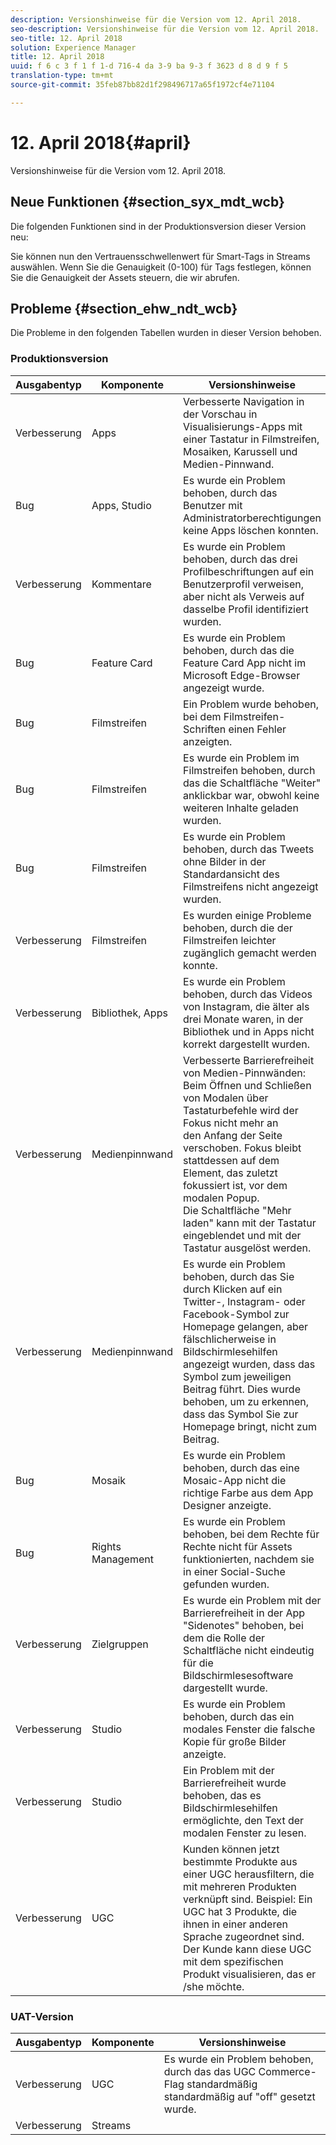 ```yaml
---
description: Versionshinweise für die Version vom 12. April 2018.
seo-description: Versionshinweise für die Version vom 12. April 2018.
seo-title: 12. April 2018
solution: Experience Manager
title: 12. April 2018
uuid: f 6 c 3 f 1 f 1-d 716-4 da 3-9 ba 9-3 f 3623 d 8 d 9 f 5
translation-type: tm+mt
source-git-commit: 35feb87bb82d1f298496717a65f1972cf4e71104

---
```



# 12. April 2018{#april}

Versionshinweise für die Version vom 12. April 2018.

## Neue Funktionen {#section_syx_mdt_wcb}

Die folgenden Funktionen sind in der Produktionsversion dieser Version neu:

Sie können nun den Vertrauensschwellenwert für Smart-Tags in Streams auswählen. Wenn Sie die Genauigkeit (0-100) für Tags festlegen, können Sie die Genauigkeit der Assets steuern, die wir abrufen.

## Probleme {#section_ehw_ndt_wcb}

Die Probleme in den folgenden Tabellen wurden in dieser Version behoben.

### Produktionsversion

| Ausgabentyp | Komponente | Versionshinweise |
|--- |--- |--- |
| Verbesserung | Apps | Verbesserte Navigation in der Vorschau in Visualisierungs-Apps mit einer Tastatur in Filmstreifen, Mosaiken, Karussell und Medien-Pinnwand. |
| Bug | Apps, Studio | Es wurde ein Problem behoben, durch das Benutzer mit Administratorberechtigungen keine Apps löschen konnten. |
| Verbesserung | Kommentare | Es wurde ein Problem behoben, durch das drei Profilbeschriftungen auf ein Benutzerprofil verweisen, aber nicht als Verweis auf dasselbe Profil identifiziert wurden. |
| Bug | Feature Card | Es wurde ein Problem behoben, durch das die Feature Card App nicht im Microsoft Edge-Browser angezeigt wurde. |
| Bug | Filmstreifen | Ein Problem wurde behoben, bei dem Filmstreifen-Schriften einen Fehler anzeigten. |
| Bug | Filmstreifen | Es wurde ein Problem im Filmstreifen behoben, durch das die Schaltfläche "Weiter" anklickbar war, obwohl keine weiteren Inhalte geladen wurden. |
| Bug | Filmstreifen | Es wurde ein Problem behoben, durch das Tweets ohne Bilder in der Standardansicht des Filmstreifens nicht angezeigt wurden. |
| Verbesserung | Filmstreifen | Es wurden einige Probleme behoben, durch die der Filmstreifen leichter zugänglich gemacht werden konnte. |
| Verbesserung | Bibliothek, Apps | Es wurde ein Problem behoben, durch das Videos von Instagram, die älter als drei Monate waren, in der Bibliothek und in Apps nicht korrekt dargestellt wurden. |
| Verbesserung | Medienpinnwand | Verbesserte Barrierefreiheit von Medien-Pinnwänden: <br>Beim Öffnen und Schließen von Modalen über Tastaturbefehle wird der Fokus nicht mehr an<br>den Anfang der Seite verschoben. Fokus bleibt stattdessen auf dem Element, das zuletzt fokussiert ist, vor dem modalen Popup. <br>Die Schaltfläche "Mehr laden" kann mit der Tastatur eingeblendet und mit der Tastatur ausgelöst werden. |
| Verbesserung | Medienpinnwand | Es wurde ein Problem behoben, durch das Sie durch Klicken auf ein Twitter-, Instagram- oder Facebook-Symbol zur Homepage gelangen, aber fälschlicherweise in Bildschirmlesehilfen angezeigt wurden, dass das Symbol zum jeweiligen Beitrag führt. Dies wurde behoben, um zu erkennen, dass das Symbol Sie zur Homepage bringt, nicht zum Beitrag. |
| Bug | Mosaik | Es wurde ein Problem behoben, durch das eine Mosaic-App nicht die richtige Farbe aus dem App Designer anzeigte. |
| Bug | Rights Management | Es wurde ein Problem behoben, bei dem Rechte für Rechte nicht für Assets funktionierten, nachdem sie in einer Social-Suche gefunden wurden. |
| Verbesserung | Zielgruppen | Es wurde ein Problem mit der Barrierefreiheit in der App "Sidenotes" behoben, bei dem die Rolle der Schaltfläche nicht eindeutig für die Bildschirmlesesoftware dargestellt wurde. |
| Verbesserung | Studio | Es wurde ein Problem behoben, durch das ein modales Fenster die falsche Kopie für große Bilder anzeigte. |
| Verbesserung | Studio | Ein Problem mit der Barrierefreiheit wurde behoben, das es Bildschirmlesehilfen ermöglichte, den Text der modalen Fenster zu lesen. |
| Verbesserung | UGC | Kunden können jetzt bestimmte Produkte aus einer UGC herausfiltern, die mit mehreren Produkten verknüpft sind. Beispiel: Ein UGC hat 3 Produkte, die ihnen in einer anderen Sprache zugeordnet sind. Der Kunde kann diese UGC mit dem spezifischen Produkt visualisieren, das er /she möchte. |




### UAT-Version

| **Ausgabentyp** | **Komponente** | **Versionshinweise** |
|---|---|---|
| Verbesserung | UGC | Es wurde ein Problem behoben, durch das das UGC Commerce-Flag standardmäßig standardmäßig auf "off" gesetzt wurde. |
| Verbesserung | Streams |  |


